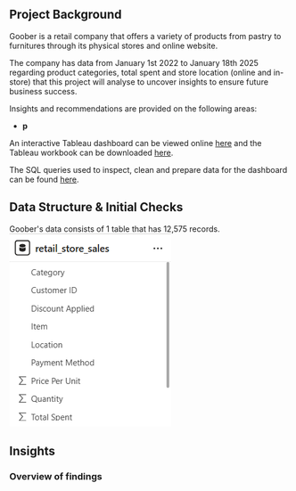 ## Project Background

Goober is a retail company that offers a variety of products from pastry to furnitures through its physical stores and online website. 

The company has data from January 1st 2022 to January 18th 2025 regarding product categories, total spent and store location (online and in-store) that this project will analyse to uncover insights to ensure future business success.

Insights and recommendations are provided on the following areas:
- **p**

An interactive Tableau dashboard can be viewed online [here](https://public.tableau.com/app/profile/douglas.tan3479/viz/retail_sales_portfolio/OnlinevsIn-storedashboard) and the Tableau workbook can be downloaded [here](https://github.com/dtan20441/portfolio_online_vs_in-store/blob/main/retail_sales_portfolio.twbx).

The SQL queries used to inspect, clean and prepare data for the dashboard can be found [here](https://github.com/dtan20441/portfolio_online_vs_in-store/blob/main/retail_sales.sql). 

## Data Structure & Initial Checks
Goober's data consists of 1 table that has 12,575 records. 
![Schema](https://github.com/dtan20441/portfolio_online_vs_in-store/blob/main/Screenshots/Schema.png)

## Insights
### Overview of findings
